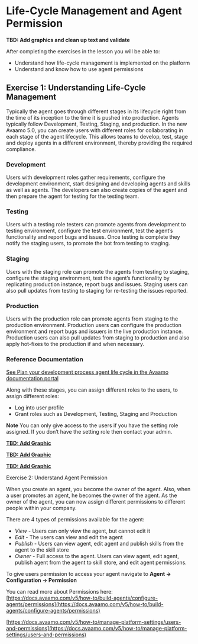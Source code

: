 # Life-Cycle Management and Agent Permission

**TBD: Add graphics and clean up text and validate**

After completing the exercises in the lesson you will be able to:

- Understand how life-cycle management is implemented on the platform
- Understand and know how to use agent permissions

## Exercise 1: Understanding Life-Cycle Management
Typically the agent goes through different stages in its lifecycle right from the time of its inception
to the time it is pushed into production. Agents typically follow Development, Testing, Staging, and production.
In the new Avaamo 5.0, you can create users with different roles for collaborating in each stage of the agent lifecycle. 
This allows teams to develop, test, stage and deploy agents in a different environment,
thereby providing the required compliance.

### Development
Users with development roles gather requirements, configure the development environment, start designing and developing agents and skills as well as agents. The developers can also create copies of the agent and then prepare the agent for testing for the testing team.

### Testing
Users with a testing role testers can promote agents from development to testing environment, configure the test environment, test the agent’s functionality and report bugs and issues. Once testing is complete they notify the staging users, to promote the bot from testing to staging.

### Staging
Users with the staging role can promote the agents from testing to staging, configure the staging environment, test the agent’s functionality by replicating production instance, report bugs and issues. Staging users can also pull updates from testing to staging for re-testing the issues reported.

### Production
Users with the production role can promote agents from staging to the production environment. Production users can configure the production environment and report bugs and issuers in the live production instance. Production users can also pull updates from staging to production and also apply hot-fixes to the production if and when necessary.

### Reference Documentation
[See Plan your development process agent life cycle in the Avaamo documentation portal](https://docs.avaamo.com/v5/how-to/plan-your-development-process-agent-life-cycle)

Along with these stages, you can assign different roles to the users, to assign different roles:

- Log into user profile
- Grant roles such as Development, Testing, Staging and Production

**Note** You can only give access to the users if you have the setting role assigned.
If you don’t have the setting role then contact your admin.

[**TBD: Add Graphic**](contents/dialog/images/tbd)

[**TBD: Add Graphic**](contents/dialog/images/tbd)

[**TBD: Add Graphic**](contents/dialog/images/tbd)

Exercise 2: Understand Agent Permission

When you create an agent, you become the owner of the agent. Also, when a user promotes an agent,
he becomes the owner of the agent. As the owner of the agent, you can now assign different permissions
to different people within your company.

There are 4 types of permissions available for the agent:

- _View_ - Users can only view the agent, but cannot edit it
- _Edit_ - The users can view and edit the agent
- _Publish_ - Users can view agent, edit agent and publish skills from the agent to the skill store
- _Owner_ - Full access to the agent. Users can view agent, edit agent, publish agent from the agent to skill store, and edit agent permissions.

To give users permission to access your agent navigate to **Agent -> Configuration -> Permission**

You can read more about Permissions here: 
[https://docs.avaamo.com/v5/how-to/build-agents/configure-agents/permissions](https://docs.avaamo.com/v5/how-to/build-agents/configure-agents/permissions)

[https://docs.avaamo.com/v5/how-to/manage-platform-settings/users-and-permissions](https://docs.avaamo.com/v5/how-to/manage-platform-settings/users-and-permissions)

